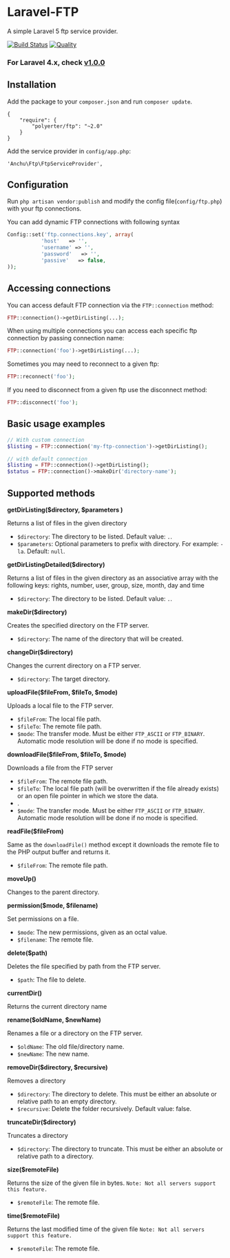 Laravel-FTP
===========

A simple Laravel 5 ftp service provider.

[![Build Status](https://travis-ci.org/harishanchu/Laravel-FTP.png?branch=master)](https://travis-ci.org/harishanchu/Laravel-FTP)
[![Quality](https://codeclimate.com/github/harishanchu/Laravel-FTP/badges/gpa.svg)](https://codeclimate.com/github/harishanchu/Laravel-FTP)

### For Laravel 4.x, check [v1.0.0](https://github.com/harishanchu/Laravel-FTP/tree/v1.0.0)

Installation
------------

Add the package to your `composer.json` and run `composer update`.

    {
        "require": {
            "polyerter/ftp": "~2.0"
        }
    }

Add the service provider in `config/app.php`:

    'Anchu\Ftp\FtpServiceProvider',

Configuration
------------
Run `php artisan vendor:publish` and modify the config file(`config/ftp.php`) with your ftp connections.

You can add dynamic FTP connections with following syntax

```php
Config::set('ftp.connections.key', array(
           'host'   => '',
           'username' => '',
           'password'   => '',
           'passive'   => false,
));
```

Accessing connections
---------------------
You can access default FTP connection via the `FTP::connection` method:
```php
FTP::connection()->getDirListing(...);
```

When using multiple connections you can access each specific ftp connection by passing connection name:
```php
FTP::connection('foo')->getDirListing(...);
```

Sometimes you may need to reconnect to a given ftp:
```php
FTP::reconnect('foo');
```

If you need to disconnect from a given ftp use the disconnect method:
```php
FTP::disconnect('foo');
```

Basic usage examples
------------
```php
// With custom connection
$listing = FTP::connection('my-ftp-connection')->getDirListing();

// with default connection
$listing = FTP::connection()->getDirListing();
$status = FTP::connection()->makeDir('directory-name');
```

Supported methods
-----------------
**getDirListing($directory, $parameters )**

Returns a list of files in the given directory

 - `$directory`: The directory to be listed. Default value: `.`.
 - `$parameters`: Optional parameters to prefix with directory. For example: `-la`. Default: `null`.

**getDirListingDetailed($directory)**

Returns a list of files in the given directory as an associative array with the following keys:
rights, number, user, group, size, month, day and time

 - `$directory`: The directory to be listed. Default value: `.`.

**makeDir($directory)**

Creates the specified directory on the FTP server.

 - `$directory`: The name of the directory that will be created.

**changeDir($directory)**

Changes the current directory on a FTP server.

 - `$directory`: The target directory.

**uploadFile($fileFrom, $fileTo, $mode)**

Uploads a local file to the FTP server.

 - `$fileFrom`: The local file path.
 - `$fileTo`: The remote file path.
 - `$mode`: The transfer mode. Must be either `FTP_ASCII` or `FTP_BINARY`. Automatic mode resolution will be done if no mode is specified.

**downloadFile($fileFrom, $fileTo, $mode)**

Downloads a file from the FTP server

 - `$fileFrom`: The remote file path.
 - `$fileTo`: The local file path (will be overwritten if the file already exists) or an open file pointer in which we store the data.
 - .
 - `$mode`: The transfer mode. Must be either `FTP_ASCII` or `FTP_BINARY`. Automatic mode resolution will be done if no mode is specified.

**readFile($fileFrom)**

Same as the `downloadFile()` method except it downloads the remote file to the PHP output buffer and returns it.

 - `$fileFrom`: The remote file path.

**moveUp()**

 Changes to the parent directory.

**permission($mode, $filename)**

Set permissions on a file.

 - `$mode`: The new permissions, given as an octal value.
 - `$filename`: The remote file.

**delete($path)**

Deletes the file specified by path from the FTP server.

 - `$path`: The file to delete.

**currentDir()**

Returns the current directory name

**rename($oldName, $newName)**

Renames a file or a directory on the FTP server.

 - `$oldName`: The old file/directory name.
 - `$newName`: The new name.

**removeDir($directory, $recursive)**

 Removes a directory

  - `$directory`: The directory to delete. This must be either an absolute or relative path to an empty directory.
  - `$recursive`: Delete the folder recursively. Default value: false.

**truncateDir($directory)**

 Truncates a directory

  - `$directory`: The directory to truncate. This must be either an absolute or relative path to a directory.

**size($remoteFile)**

Returns the size of the given file in bytes.
`Note: Not all servers support this feature.`

 - `$remoteFile`: The remote file.

**time($remoteFile)**

Returns the last modified time of the given file
`Note: Not all servers support this feature.`

 - `$remoteFile`: The remote file.
